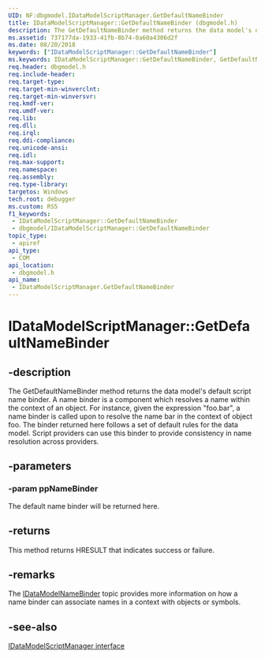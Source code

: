 ```yaml
---
UID: NF:dbgmodel.IDataModelScriptManager.GetDefaultNameBinder
title: IDataModelScriptManager::GetDefaultNameBinder (dbgmodel.h)
description: The GetDefaultNameBinder method returns the data model's default script name binder.
ms.assetid: 737177da-1933-41fb-8b74-0a60a4306d2f
ms.date: 08/20/2018
keywords: ["IDataModelScriptManager::GetDefaultNameBinder"]
ms.keywords: IDataModelScriptManager::GetDefaultNameBinder, GetDefaultNameBinder, IDataModelScriptManager.GetDefaultNameBinder, IDataModelScriptManager::GetDefaultNameBinder, IDataModelScriptManager.GetDefaultNameBinder
req.header: dbgmodel.h
req.include-header: 
req.target-type: 
req.target-min-winverclnt: 
req.target-min-winversvr: 
req.kmdf-ver: 
req.umdf-ver: 
req.lib: 
req.dll: 
req.irql: 
req.ddi-compliance: 
req.unicode-ansi: 
req.idl: 
req.max-support: 
req.namespace: 
req.assembly: 
req.type-library: 
targetos: Windows
tech.root: debugger
ms.custom: RS5
f1_keywords:
 - IDataModelScriptManager::GetDefaultNameBinder
 - dbgmodel/IDataModelScriptManager::GetDefaultNameBinder
topic_type:
 - apiref
api_type:
 - COM
api_location:
 - dbgmodel.h
api_name:
 - IDataModelScriptManager.GetDefaultNameBinder
---
```


# IDataModelScriptManager::GetDefaultNameBinder


## -description

The GetDefaultNameBinder method returns the data model's default script name binder. A name binder is a component which resolves a name within the context of an object. For instance, given the expression "foo.bar", a name binder is called upon to resolve the name bar in the context of object foo. The binder returned here follows a set of default rules for the data model. Script providers can use this binder to provide consistency in name resolution across providers.

## -parameters

### -param ppNameBinder

The default name binder will be returned here.

## -returns

This method returns HRESULT that indicates success or failure.

## -remarks

The [IDataModelNameBinder](nn-dbgmodel-idatamodelnamebinder.md) topic provides more information on how a name binder can associate names in a context with objects or symbols.

## -see-also

[IDataModelScriptManager interface](nn-dbgmodel-idatamodelscriptmanager.md)

